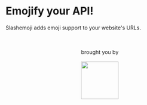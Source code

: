 
# Emojify your API!

  Slashemoji adds emoji support to your website's URLs.

  <br>
  <br>

  <p style="text-align: center; display: block; margin: auto;">brought you by</p>
  
   <br>

  <a href="https://www.boardme.app/">
    <img style="display: block; margin: auto;" width="100px"
      src="https://www.boardme.app/public/img/boardme-blue.svg">
  </a>

